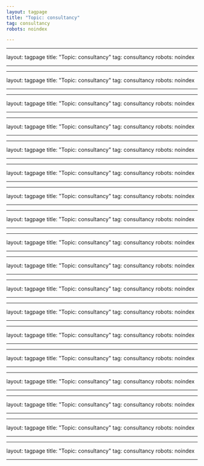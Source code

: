 ```yaml
---
layout: tagpage
title: "Topic: consultancy"
tag: consultancy
robots: noindex

---
```

---
layout: tagpage
title: "Topic: consultancy"
tag: consultancy
robots: noindex

---
---
layout: tagpage
title: "Topic: consultancy"
tag: consultancy
robots: noindex

---
---
layout: tagpage
title: "Topic: consultancy"
tag: consultancy
robots: noindex

---
---
layout: tagpage
title: "Topic: consultancy"
tag: consultancy
robots: noindex

---
---
layout: tagpage
title: "Topic: consultancy"
tag: consultancy
robots: noindex

---
---
layout: tagpage
title: "Topic: consultancy"
tag: consultancy
robots: noindex

---
---
layout: tagpage
title: "Topic: consultancy"
tag: consultancy
robots: noindex

---
---
layout: tagpage
title: "Topic: consultancy"
tag: consultancy
robots: noindex

---
---
layout: tagpage
title: "Topic: consultancy"
tag: consultancy
robots: noindex

---
---
layout: tagpage
title: "Topic: consultancy"
tag: consultancy
robots: noindex

---
---
layout: tagpage
title: "Topic: consultancy"
tag: consultancy
robots: noindex

---
---
layout: tagpage
title: "Topic: consultancy"
tag: consultancy
robots: noindex

---
---
layout: tagpage
title: "Topic: consultancy"
tag: consultancy
robots: noindex

---
---
layout: tagpage
title: "Topic: consultancy"
tag: consultancy
robots: noindex

---
---
layout: tagpage
title: "Topic: consultancy"
tag: consultancy
robots: noindex

---
---
layout: tagpage
title: "Topic: consultancy"
tag: consultancy
robots: noindex

---
---
layout: tagpage
title: "Topic: consultancy"
tag: consultancy
robots: noindex

---
---
layout: tagpage
title: "Topic: consultancy"
tag: consultancy
robots: noindex

---
